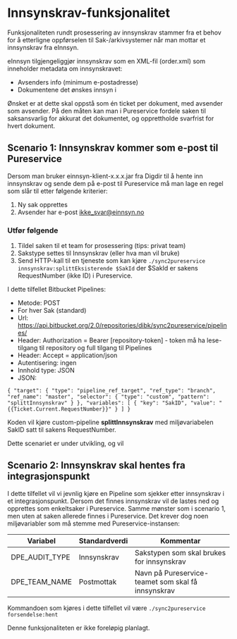 # Innsynskrav-funksjonalitet #

Funksjonaliteten rundt prosessering av innsynskrav stammer fra et behov for å etterligne oppførselen til Sak-/arkivsystemer når man mottar et innsynskrav fra eInnsyn.

eInnsyn tilgjengeliggjør innsynskrav som en XML-fil (order.xml) som inneholder metadata om innsynskravet:

- Avsenders info (minimum e-postadresse)
- Dokumentene det ønskes innsyn i

Ønsket er at dette skal oppstå som én ticket per dokument, med avsender som avsender. På den måten kan man i Pureservice fordele saken til saksansvarlig for akkurat det dokumentet, og opprettholde svarfrist for hvert dokument.

## Scenario 1: Innsynskrav kommer som e-post til Pureservice ##

Dersom man bruker einnsyn-klient-x.x.x.jar fra Digdir til å hente inn innsynskrav og sende dem på e-post til Pureservice må man lage en regel som slår til etter følgende kriterier:

1. Ny sak opprettes
2. Avsender har e-post ikke_svar@einnsyn.no

### Utfør følgende ###

1. Tildel saken til et team for prosessering (tips: privat team)
2. Sakstype settes til Innsynskrav (eller hva man vil bruke)
3. Send HTTP-kall til en tjeneste som kan kjøre `./sync2pureservice innsynskrav:splittEksisterende $SakId` der $SakId er sakens RequestNumber (ikke ID) i Pureservice. 

I dette tilfellet Bitbucket Pipelines:
- Metode: POST
- For hver Sak (standard)
- Url: https://api.bitbucket.org/2.0/repositories/dibk/sync2pureservice/pipelines/
- Header: Authorization = Bearer [repository-token] - token må ha lese-tilgang til repository og full tilgang til Pipelines
- Header: Accept = application/json
- Autentisering: ingen
- Innhold type: JSON
- JSON:

`{
  "target": {
    "type": "pipeline_ref_target",
    "ref_type": "branch",
    "ref_name": "master",
    "selector": {
      "type": "custom",
      "pattern": "splittInnsynskrav"
    }
  },
  "variables": [
    {
      "key": "SakID",
      "value": "{{Ticket.Current.RequestNumber}}"
    }
  ]
}`

Koden vil kjøre custom-pipeline **splittInnsynskrav** med miljøvariabelen SakID satt til sakens RequestNumber.

Dette scenariet er under utvikling, og vil 

## Scenario 2: Innsynskrav skal hentes fra integrasjonspunkt ##

I dette tilfellet vil vi jevnlig kjøre en Pipeline som sjekker etter innsynskrav i et integrasjonspunkt. Dersom det finnes innsynskrav vil de lastes ned og opprettes som enkeltsaker i Pureservice. Samme mønster som i scenario 1, men uten at saken allerede finnes i Pureservice. Det krever dog noen miljøvariabler som må stemme med Pureservice-instansen:

| Variabel | Standardverdi | Kommentar |
|----|----|----|
| DPE_AUDIT_TYPE | Innsynskrav | Sakstypen som skal brukes for innsynskrav |
| DPE_TEAM_NAME | Postmottak | Navn på Pureservice-teamet som skal få innsynskrav |

Kommandoen som kjøres i dette tilfellet vil være `./sync2pureservice forsendelse:hent`

Denne funksjonaliteten er ikke foreløpig planlagt.

